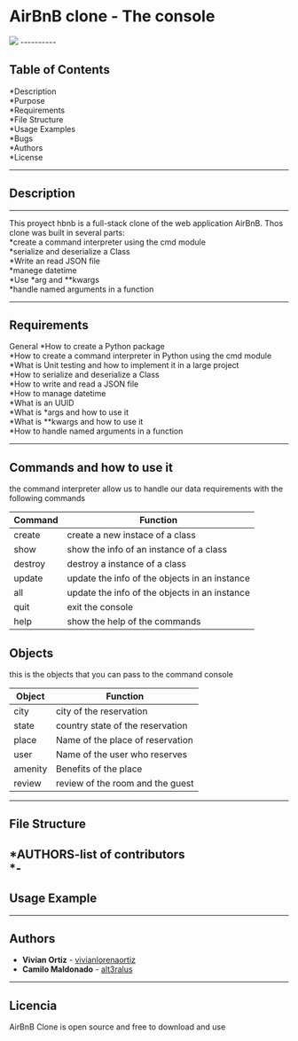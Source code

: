 # AirBnB clone - The console
<img src = "https://1481698044.rsc.cdn77.org/wp-content/uploads/2016/09/logo-airbnb-meme-12.png">
----------


Table of Contents
----------

*Description<br>
*Purpose<br>
*Requirements<br>
*File Structure<br>
*Usage Examples<br>
*Bugs<br>
*Authors<br>
*License<br>

-----------
Description
----------
----------

This proyect hbnb is a full-stack clone of the web application AirBnB. Thos clone was built in several parts:<br>
*create a command interpreter using the cmd module<br>
*serialize and deserialize a Class<br>
*Write an read JSON file<br>
*manege datetime<br>
*Use *arg and **kwargs<br>
*handle named arguments in a function<br>

------------

Requirements
------------

General
*How to create a Python package<br>
*How to create a command interpreter in Python using the cmd module<br>
*What is Unit testing and how to implement it in a large project<br>
*How to serialize and deserialize a Class<br>
*How to write and read a JSON file<br>
*How to manage datetime<br>
*What is an UUID<br>
*What is *args and how to use it<br>
*What is **kwargs and how to use it<br>
*How to handle named arguments in a function<br>

-----------
## Commands and how to use it                                                                                     
the command interpreter allow us to handle our data requirements with the following commands
                                                                                                                      
| Command | Function |                                                                                                
| ------- | ------------------------------------ |
| create | create a new instace of a class |
| show | show the info of an instance of a class |
| destroy | destroy a instance of a class |
| update | update the info of the objects in an instance |
| all | update the info of the objects in an instance |
| quit | exit the console |
| help | show the help of the commands |

## Objects
this is the objects that you can pass to the command console

| Object | Function |                                                                                                
| ------- | -------- |
| city | city of the reservation |
| state | country state of the reservation |
| place | Name of the place of reservation |
| user | Name of the user who reserves|
| amenity | Benefits of the place |
| review | review of the room and the guest |

-----------
File Structure
------------

*AUTHORS-list of contributors<br>
*-
----------
Usage Example
----------


----------
Authors
---------

* **Vivian Ortiz** - [vivianlorenaortiz](https://github.com/vivianlorenaortiz)
* **Camilo Maldonado** - [alt3ralus](https://github.com/alt3ralus)
----------
Licencia
----------

AirBnB Clone is open source and free to download and use
